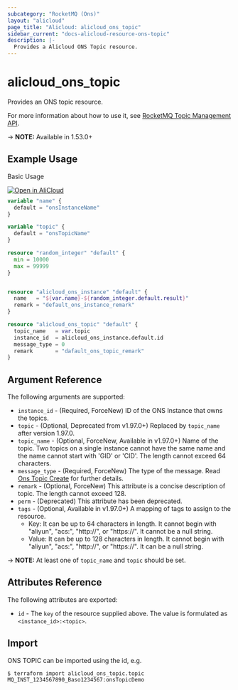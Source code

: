 ```yaml
---
subcategory: "RocketMQ (Ons)"
layout: "alicloud"
page_title: "Alicloud: alicloud_ons_topic"
sidebar_current: "docs-alicloud-resource-ons-topic"
description: |-
  Provides a Alicloud ONS Topic resource.
---
```


# alicloud_ons_topic

Provides an ONS topic resource.

For more information about how to use it, see [RocketMQ Topic Management API](https://www.alibabacloud.com/help/doc-detail/29591.html). 

-> **NOTE:** Available in 1.53.0+

## Example Usage

Basic Usage

<div style="display: block;margin-bottom: 40px;"><div class="oics-button" style="float: right;position: absolute;margin-bottom: 10px;">
  <a href="https://api.aliyun.com/api-tools/terraform?resource=alicloud_ons_topic&exampleId=d44cd003-f1ff-1760-c2e7-17964f150fbb833ac095&activeTab=example&spm=docs.r.ons_topic.0.d44cd003f1&intl_lang=EN_US" target="_blank">
    <img alt="Open in AliCloud" src="https://img.alicdn.com/imgextra/i1/O1CN01hjjqXv1uYUlY56FyX_!!6000000006049-55-tps-254-36.svg" style="max-height: 44px; max-width: 100%;">
  </a>
</div></div>

```terraform
variable "name" {
  default = "onsInstanceName"
}

variable "topic" {
  default = "onsTopicName"
}

resource "random_integer" "default" {
  min = 10000
  max = 99999
}


resource "alicloud_ons_instance" "default" {
  name   = "${var.name}-${random_integer.default.result}"
  remark = "default_ons_instance_remark"
}

resource "alicloud_ons_topic" "default" {
  topic_name   = var.topic
  instance_id  = alicloud_ons_instance.default.id
  message_type = 0
  remark       = "dafault_ons_topic_remark"
}
```

## Argument Reference

The following arguments are supported:

* `instance_id` - (Required, ForceNew) ID of the ONS Instance that owns the topics.
* `topic` - (Optional, Deprecated from v1.97.0+) Replaced by `topic_name` after version 1.97.0.
* `topic_name` - (Optional, ForceNew, Available in v1.97.0+) Name of the topic. Two topics on a single instance cannot have the same name and the name cannot start with 'GID' or 'CID'. The length cannot exceed 64 characters.
* `message_type` - (Required, ForceNew) The type of the message. Read [Ons Topic Create](https://www.alibabacloud.com/help/doc-detail/29591.html) for further details.
* `remark` - (Optional, ForceNew) This attribute is a concise description of topic. The length cannot exceed 128.
* `perm` - (Deprecated) This attribute has been deprecated.
* `tags` - (Optional, Available in v1.97.0+) A mapping of tags to assign to the resource.
    - Key: It can be up to 64 characters in length. It cannot begin with "aliyun", "acs:", "http://", or "https://". It cannot be a null string.
    - Value: It can be up to 128 characters in length. It cannot begin with "aliyun", "acs:", "http://", or "https://". It can be a null string.

-> **NOTE:** At least one of `topic_name` and `topic` should be set.

## Attributes Reference

The following attributes are exported:

* `id` - The `key` of the resource supplied above. The value is formulated as `<instance_id>:<topic>`.

## Import

ONS TOPIC can be imported using the id, e.g.

```shell
$ terraform import alicloud_ons_topic.topic MQ_INST_1234567890_Baso1234567:onsTopicDemo
```
